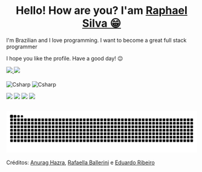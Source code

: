 <div>
  
  <h1 align="center">
    Hello! How are you? I'am 
    <a href="https://www.linkedin.com/in/eoraphael/">Raphael Silva 😁</a>
  </h1>
  <p>
     I'm Brazilian and I love programming. I want to become a great full stack programmer
  </p>
  
  <p>
    I hope you like the profile. Have a good day! 😉️
  </p>
</div>

<div>
  <a href="https://github.com/EoRaphael">
    <img height="130em" src="https://github-readme-stats.vercel.app/api?username=EoRaphael&count_private=true&include_all_commits=true&show_icons=true&theme=dracula&hide_border=false&show_owner=true"/>
    <img height="130em" src="https://github-readme-stats.vercel.app/api/top-langs/?username=EoRaphael&theme=dracula&hide_border=false&&layout=compact"/>
  </a>
</div>
              

<div style="display: inline_block"><br>
<!--
  <img align="center" alt="Js" height="30" width="40" src="https://raw.githubusercontent.com/devicons/devicon/master/icons/javascript/javascript-plain.svg">
  <img align="center" alt="HTML" height="30" width="40" src="https://raw.githubusercontent.com/devicons/devicon/master/icons/html5/html5-original.svg">
  <img align="center" alt="CSS" height="30" width="40" src="https://raw.githubusercontent.com/devicons/devicon/master/icons/css3/css3-original.svg">
  <img align="center" alt="Python" height="30" width="40" src="https://raw.githubusercontent.com/devicons/devicon/master/icons/python/python-original.svg">
-->
  <img align="center" alt="Csharp" height="30" width="40" src="https://cdn.jsdelivr.net/gh/devicons/devicon@latest/icons/csharp/csharp-original.svg">
  <img align="center" alt="Csharp" height="30" width="40" src="https://cdn.jsdelivr.net/gh/devicons/devicon@latest/icons/godot/godot-original.svg">
</div>

<div>
  <p> </p>
</div>
 
<div> 
  <a href="https://www.instagram.com/_eoraphael_/" target="_blank"><img src="https://img.shields.io/badge/-Instagram-%23E4405F?style=for-the-badge&logo=instagram&logoColor=white" target="_blank"></a>
  <a href = "mailto:raphael.oficial189@gmail.com"><img src="https://img.shields.io/badge/-Gmail-%23333?style=for-the-badge&logo=gmail&logoColor=white" target="_blank"></a>
  <a href="https://open.spotify.com/user/zekyxng8qt3jeg4cad9pj42ah" target="_blank"><img src="https://img.shields.io/badge/Spotify-1ED760?&style=for-the-badge&logo=spotify&logoColor=white"></a>
  <a href="https://www.linkedin.com/in/eoraphael" target="_blank"><img src="https://img.shields.io/badge/-LinkedIn-%230077B5?style=for-the-badge&logo=linkedin&logoColor=white" target="_blank"></a> 
</div>

 ##
 
<picture>
  <source media="(prefers-color-scheme: dark)" srcset="https://raw.githubusercontent.com/EoRaphael/EoRaphael/output/github-contribution-grid-snake-dark.svg">
  <source media="(prefers-color-scheme: light)" srcset="https://raw.githubusercontent.com/EoRaphael/EoRaphael/output/github-contribution-grid-snake.svg">
  <img alt="github contribution grid snake animation" src="https://raw.githubusercontent.com/EoRaphael/EoRaphael/output/github-contribution-grid-snake.svg">
</picture>

<div>
  <p>Créditos: <a href="https://github.com/anuraghazra/github-readme-stats">Anurag Hazra</a>, <a href="https://github.com/rafaballerini">Rafaella Ballerini</a> e <a href="https://github.com/duribeiro/">Eduardo Ribeiro</a></p>
</div>
